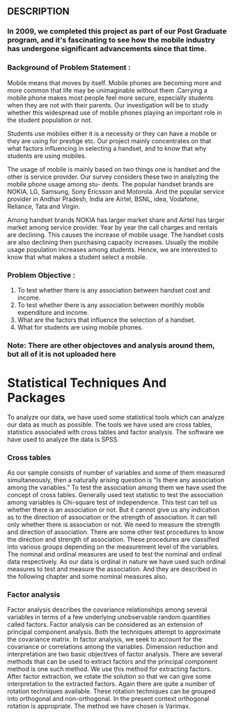 ## DESCRIPTION
### In 2009, we completed this project as part of our Post Graduate program, and it's fascinating to see how the mobile industry has undergone significant advancements since that time.

### Background of Problem Statement :

Mobile means that moves by itself. Mobile phones are becoming more and more common
that life may be unimaginable without them .Carrying a mobile phone makes most people
feel more secure, especially students when they are not with their parents. Our investigation
will be to study whether this widespread use of mobile phones playing an important role in
the student population or not.

Students use mobiles either it is a necessity or they can have a mobile or they are using for
prestige etc. Our project mainly concentrates on that what factors influencing in selecting
a handset, and to know that why students are using mobiles.

The usage of mobile is mainly based on two things one is handset and the other is service
provider. Our survey considers these two in analyzing the mobile phone usage among stu-
dents. The popular handset brands are NOKIA, LG, Samsung, Sony Ericsson and Motorola.
And the popular service provider in Andhar Pradesh, India are Airtel, BSNL, idea, Vodafone, Reliance, Tata
and Virgin.

Among handset brands NOKIA has larger market share and Airtel has larger market among
service provider. Year by year the call charges and rentals are declining. This causes the
increase of mobile usage. The handset costs are also declining then purchasing capacity
increases. Usually the mobile usage population increases among students. Hence, we are
interested to know that what makes a student select a mobile.

### Problem Objective :

 1. To test whether there is any association between handset cost and income.
 2. To test whether there is any association between monthly mobile expenditure and income.
 3. What are the factors that influence the selection of a handset.
 4. What for students are using mobile phones.

### Note: There are other objectoves and analysis around them, but all of it is not uploaded here


# Statistical Techniques And Packages

To analyze our data, we have used some statistical tools which can analyze our data as much
as possible. The tools we have used are cross tables, statistics associated with cross tables
and factor analysis. The software we have used to analyze the data is SPSS.

### Cross tables
As our sample consists of number of variables and some of them measured simultaneously,
then a naturally arising question is ”Is there any association among the variables.” To test
the association among them we have used the concept of cross tables. Generally used test
statistic to test the association among variables is Chi-square test of independence. This
test can tell us whether there is an association or not. But it cannot give us any indication
as to the direction of association or the strength of association. It can tell only whether
there is association or not. We need to measure the strength and direction of association.
There are some other test procedures to know the direction and strength of association.
These procedures are classified into various groups depending on the measurement level of
the variables. The nominal and ordinal measures are used to test the nominal and ordinal
data respectively. As our data is ordinal in nature we have used such ordinal measures to
test and measure the association. And they are described in the following chapter and some
nominal measures also.

### Factor analysis

Factor analysis describes the covariance relationships among several variables in terms of
a few underlying unobservable random quantities called factors. Factor analysis can be
considered as an extension of principal component analysis. Both the techniques attempt to
approximate the covariance matrix. In factor analysis, we seek to account for the covariance
or correlations among the variables. Dimension reduction and interpretation are two basic
objectives of factor analysis. There are several methods that can be used to extract factors
and the principal component method is one such method. We use this method for extracting
factors. After factor extraction, we rotate the solution so that we can give some interpretation
to the extracted factors. Again there are quite a number of rotation techniques available.
These rotation techniques can be grouped into orthogonal and non-orthogonal. In the present
context orthogonal rotation is appropriate. The method we have chosen is Varimax.
